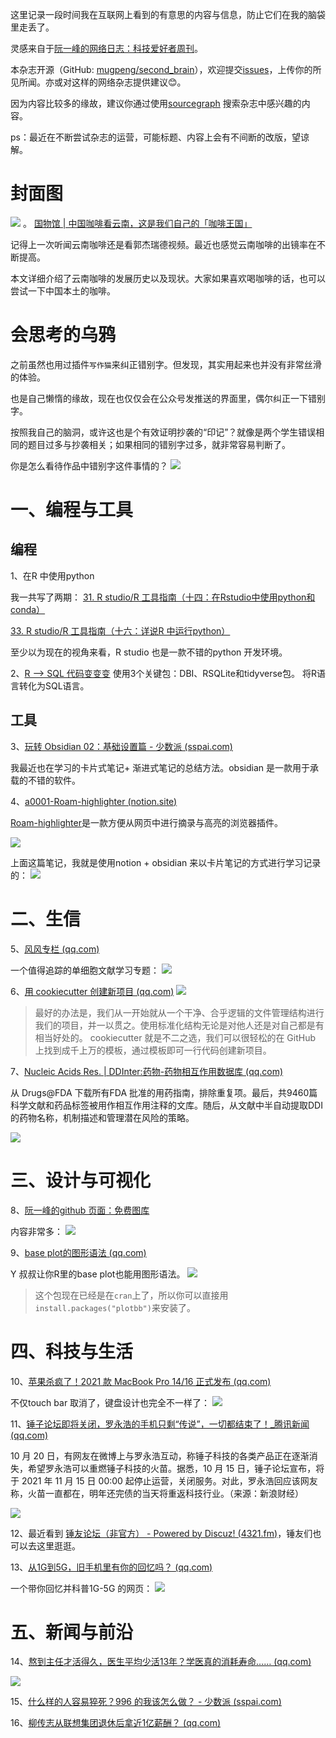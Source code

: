 这里记录一段时间我在互联网上看到的有意思的内容与信息，防止它们在我的脑袋里走丢了。

灵感来自于[阮一峰的网络日志：科技爱好者周刊](https://github.com/ruanyf/weekly)。

本杂志开源（GitHub: [mugpeng/second_brain](https://github.com/mugpeng/second_brain)），欢迎提交[issues](https://github.com/mugpeng/second_brain/issues)，上传你的所见所闻。亦或对这样的网络杂志提供建议😊。

因为内容比较多的缘故，建议你通过使用[sourcegraph](https://sourcegraph.com/github.com/mugpeng/second_brain) 搜索杂志中感兴趣的内容。

ps：最近在不断尝试杂志的运营，可能标题、内容上会有不间断的改版，望谅解。

# 封面图
![](https://cdn.jsdelivr.net/gh/mugpeng/my-gallery-01/picgo_image/20211001194405.png)
。
[国物馆 | 中国咖啡看云南，这是我们自己的「咖啡王国」](https://sspai.com/post/68500)

记得上一次听闻云南咖啡还是看郭杰瑞德视频。最近也感觉云南咖啡的出镜率在不断提高。

本文详细介绍了云南咖啡的发展历史以及现状。大家如果喜欢喝咖啡的话，也可以尝试一下中国本土的咖啡。

# 会思考的乌鸦

之前虽然也用过插件`写作猫`来纠正错别字。但发现，其实用起来也并没有非常丝滑的体验。

也是自己懒惰的缘故，现在也仅仅会在公众号发推送的界面里，偶尔纠正一下错别字。

按照我自己的脑洞，或许这也是个有效证明抄袭的“印记”？就像是两个学生错误相同的题目过多与抄袭相关；如果相同的错别字过多，就非常容易判断了。

你是怎么看待作品中错别字这件事情的？
![](https://cdn.jsdelivr.net/gh/mugpeng/my-gallery-01/picgo_image/20211023222031.png)

# 一、编程与工具

## 编程

1、在R 中使用python

我一共写了两期：
[31. R studio/R 工具指南（十四：在Rstudio中使用python和conda）](https://mp.weixin.qq.com/s?__biz=MzU5ODc3OTA0NQ==&mid=2247484997&idx=1&sn=e8a11d291cd06ee6b6c9f8461bdd4dc4&chksm=febfb38fc9c83a99abf96aefc11d3dc706130d90f20c463f5025b00085ea81f8247fa6d5bc58&token=730402367&lang=zh_CN#rd)

[33. R studio/R 工具指南（十六：详说R 中运行python）](https://mp.weixin.qq.com/s?__biz=MzU5ODc3OTA0NQ==&mid=2247485052&idx=1&sn=6a4595db90c2c367e45b570a2cb8be62&chksm=febfb3b6c9c83aa011f48717ea72054fe637ab2ed238c3591b131df6c718028323db482dd778&token=730402367&lang=zh_CN#rd)

至少以为现在的视角来看，R studio 也是一款不错的python 开发环境。

2、[R --> SQL 代码变变变](https://mp.weixin.qq.com/s/bAqZfamRXOWVefvVGSjm0Q)
使用3个关键包：DBI、RSQLite和tidyverse包。
将R语言转化为SQL语言。

## 工具
3、[玩转 Obsidian 02：基础设置篇 - 少数派 (sspai.com)](https://sspai.com/post/63481)

我最近也在学习的卡片式笔记+ 渐进式笔记的总结方法。obsidian 是一款用于承载的不错的软件。

4、[a0001-Roam-highlighter (notion.site)](https://graceful-carver-384.notion.site/a0001-Roam-highlighter-1c561a6cf92047c397903a794a58be70)

[Roam-highlighter](https://chrome.google.com/webstore/detail/roam-highlighter/mcoimieglmhdjdoplhpcmifgplkbfibp)是一款方便从网页中进行摘录与高亮的浏览器插件。

![](https://cdn.jsdelivr.net/gh/mugpeng/my-gallery-01/picgo_image/20211023223317.png)

上面这篇笔记，我就是使用notion + obsidian 来以卡片笔记的方式进行学习记录的：
![](https://cdn.jsdelivr.net/gh/mugpeng/my-gallery-01/picgo_image/20211023223646.png)


# 二、生信

5、[风风专栏 (qq.com)](https://mp.weixin.qq.com/mp/appmsgalbum?action=getalbum&__biz=MzAwMjY4MDE2Mg==&scene=1&album_id=1610278242739929089&count=3#wechat_redirect)

一个值得追踪的单细胞文献学习专题：
![](https://cdn.jsdelivr.net/gh/mugpeng/my-gallery-01/picgo_image/20211023223725.png)

6、[用 cookiecutter 创建新项目 (qq.com)](https://mp.weixin.qq.com/s?__biz=MzUzMTEwODk0Ng==&mid=2247499847&idx=1&sn=f70fe44e1a65798b4a5ddb602fb12bf5&chksm=fa45057acd328c6c08c459c045c1282a4d4cbc30bff7f37b1581d234c74107f7ae1bd609fe64&mpshare=1&scene=1&srcid=1003DtC8iGBGQNG7WeUgvsyv&sharer_sharetime=1633253230603&sharer_shareid=09ad01922874f537a0cd4f9686183865#rd)
![](https://cdn.jsdelivr.net/gh/mugpeng/my-gallery-01/picgo_image/20211023223924.png)

> 最好的办法是，我们从一开始就从一个干净、合乎逻辑的文件管理结构进行我们的项目，并一以贯之。使用标准化结构无论是对他人还是对自己都是有相当好处的。
> cookiecutter 就是不二之选，我们可以很轻松的在 GitHub 上找到成千上万的模板，通过模板即可一行代码创建新项目。

7、[Nucleic Acids Res. | DDInter:药物-药物相互作用数据库 (qq.com)](https://mp.weixin.qq.com/s?__biz=MzU2ODU3Mzc4Nw==&mid=2247495112&idx=1&sn=480a41be0537a2645b0615228af8ea9e&chksm=fc8947fccbfeceea3d8534aea19884ca389999cdb48a9adb4c1bb5ad5a7c13531bdcda137741&mpshare=1&scene=1&srcid=1023MRSXdMgIKbJAyk3rfpx2&sharer_sharetime=1634970076631&sharer_shareid=09ad01922874f537a0cd4f9686183865#rd)

从 Drugs@FDA 下载所有FDA 批准的用药指南，排除重复项。最后，共9460篇科学文献和药品标签被用作相互作用注释的文库。随后，从文献中半自动提取DDI的药物名称，机制描述和管理潜在风险的策略。

![](https://cdn.jsdelivr.net/gh/mugpeng/my-gallery-01/picgo_image/20211023224447.png)

# 三、设计与可视化

8、[阮一峰的github 页面：免费图库](https://github.com/ruanyf/weekly/blob/master/docs/free-photos.md)

内容非常多：
![](https://cdn.jsdelivr.net/gh/mugpeng/my-gallery-01/picgo_image/20211007212309.png)

9、[base plot的图形语法 (qq.com)](https://mp.weixin.qq.com/s?__biz=MzI5NjUyNzkxMg==&mid=2247491288&idx=1&sn=3ddbe10f7c31a1d37ec1d311801fa7f0&chksm=ec43af9fdb342689130ad282ec0943e779e3035603c094b6763912c358eacdfbfa53f4d7607c&mpshare=1&scene=1&srcid=1020WPAOSLZo2NjKlcgb4FYR&sharer_sharetime=1634711865210&sharer_shareid=09ad01922874f537a0cd4f9686183865#rd)

Y 叔叔让你R里的base plot也能用图形语法。
![](https://cdn.jsdelivr.net/gh/mugpeng/my-gallery-01/picgo_image/20211023225359.png)

> 这个包现在已经是在`cran`上了，所以你可以直接用`install.packages("plotbb")`来安装了。

# 四、科技与生活

10、[苹果杀疯了！2021 款 MacBook Pro 14/16 正式发布 (qq.com)](https://mp.weixin.qq.com/s/zJaQKQjQFkbeWxwWKmM5lQ)

不仅touch bar 取消了，键盘设计也完全不一样了：
![](https://cdn.jsdelivr.net/gh/mugpeng/my-gallery-01/picgo_image/20211023222135.png)

11、[锤子论坛即将关闭，罗永浩的手机只剩“传说”，一切都结束了！_腾讯新闻 (qq.com)](https://new.qq.com/omn/20211015/20211015A0E8LZ00.html)

10 月 20 日，有网友在微博上与罗永浩互动，称锤子科技的各类产品正在逐渐消失，希望罗永浩可以重燃锤子科技的火苗。据悉，10 月 15 日，锤子论坛宣布，将于 2021 年 11 月 15 日 00:00 起停止运营，关闭服务。对此，罗永浩回应该网友称，火苗一直都在，明年还完债的当天将重返科技行业。（来源：新浪财经）

![](https://cdn.jsdelivr.net/gh/mugpeng/my-gallery-01/picgo_image/20211023222301.png)

12、最近看到 [锤友论坛（非官方） - Powered by Discuz! (4321.fm)](https://smartisan.4321.fm/)，锤友们也可以去这里逛逛。

13、[从1G到5G，旧手机里有你的回忆吗？ (qq.com)](https://mp.weixin.qq.com/s?__biz=MTg1MjI3MzY2MQ==&mid=2651880168&idx=1&sn=e1536306231e94d7076f0c2d32f3220a&chksm=5dbc5e7a6acbd76c6b6b84aea39a0bd02628d7b4a96ee1ed70f92126ce77203fe435dd434ef9&mpshare=1&scene=1&srcid=1019Tc8ExDzgTYinkLK5Fecn&sharer_sharetime=1634648177376&sharer_shareid=09ad01922874f537a0cd4f9686183865#rd)

一个带你回忆并科普1G-5G 的网页：
![](https://cdn.jsdelivr.net/gh/mugpeng/my-gallery-01/picgo_image/20211023224304.png)

# 五、新闻与前沿

14、[熬到主任才活得久，医生平均少活13年？学医真的消耗寿命…… (qq.com)](https://mp.weixin.qq.com/s/B26xeyj1S3mUBbi6m3BHRQ)

![](https://cdn.jsdelivr.net/gh/mugpeng/my-gallery-01/picgo_image/20211023224812.png)

15、[什么样的人容易猝死？996 的我该怎么做？ - 少数派 (sspai.com)](https://sspai.com/post/65228)

16、[柳传志从联想集团退休后拿近1亿薪酬？ (qq.com)](https://mp.weixin.qq.com/s/Vo7B_fIK_U3Ggv44WdmsDw)

